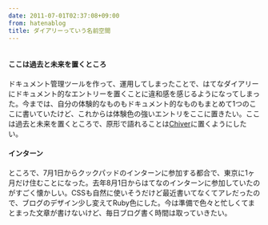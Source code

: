 ```yaml
---
date: 2011-07-01T02:37:08+09:00
from: hatenablog
title: ダイアリーっていう名前空間
---
```


<p><img src="http://gyazo.com/7eba19f353025fafc1932c3927a9650d.png" alt=""></p><p></p>

<div class="section">
    <h4>ここは過去と未来を置くところ</h4>
    <p>ドキュメント管理ツールを作って、運用してしまったことで、はてなダイアリーにドキュメント的なエントリーを置くことに違和感を感じるようになってしまった。今までは、自分の体験的なものもドキュメント的なものもまとめて1つのここに書いていたけど、これからは体験色の強いエントリをここに置きたい。ここは過去と未来を置くところで、原形で語れることは<a href="http://yuno.heroku.com/">Chiver</a>に置くようにしたい。</p>
<p></p>

</div>
<div class="section">
    <h4>インターン</h4>
    <p>ところで、7月1日からクックパッドのインターンに参加する都合で、東京に1ヶ月だけ住むことになった。去年8月1日からはてなのインターンに参加していたのがすごく懐かしい。CSSも自然に使いそうだけど最近書いてなくてアレだったので、ブログのデザイン少し変えてRuby色にした。今は準備で色々と忙しくてまとまった文章が書けないけど、毎日ブログ書く時間は取っていきたい。</p>

</div>
